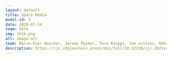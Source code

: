 ```yaml
---
layout: default
title: Space Media
modal-id: 3
date: 2020-07-14
team: tktk
img: tktk.png
alt: image-alt
team: Marie-Pier Boucher, Jeremy Packer, Tero Karppi, lee wilkins, Réka Patrícia Gál, Yolanda Zhang
description: https://cjc.utpjournals.press/doi/full/10.22230/cjc.2021v46n3a4085?role=tab
---
```

